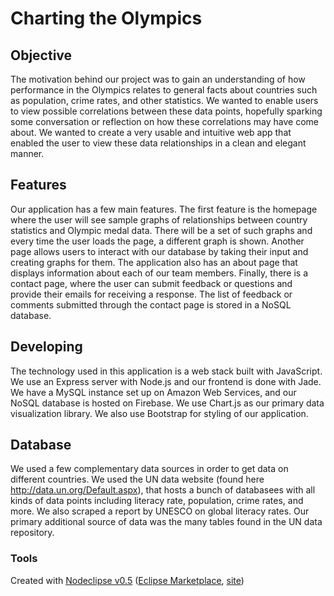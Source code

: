 # Charting the Olympics

## Objective

The motivation behind our project was to gain an understanding of how performance in the Olympics relates to general facts about countries such as population, crime rates, and other statistics. We wanted to enable users to view possible correlations between these data points, hopefully sparking some conversation or reflection on how these correlations may have come about. We wanted to create a very usable and intuitive web app that enabled the user to view these data relationships in a clean and elegant manner.

## Features

Our application has a few main features. The first feature is the homepage where the user will see sample graphs of relationships between country statistics and Olympic medal data. There will be a set of such graphs and every time the user loads the page, a different graph is shown. Another page allows users to interact with our database by taking their input and creating graphs for them. The application also has an about page that displays information about each of our team members. Finally, there is a contact page, where the user can submit feedback or questions and provide their emails for receiving a response. The list of feedback or comments submitted through the contact page is stored in a NoSQL database.

## Developing

The technology used in this application is a web stack built with JavaScript. We use an Express server with Node.js and our frontend is done with Jade. We have a MySQL instance set up on Amazon Web Services, and our NoSQL database is hosted on Firebase. We use Chart.js as our primary data visualization library. We also use Bootstrap for styling of our application.

## Database

We used a few complementary data sources in order to get data on different countries. We used the UN data website (found here http://data.un.org/Default.aspx), that hosts a bunch of databasees with all kinds of data points including literacy rate, population, crime rates, and more. We also scraped a report by UNESCO on global literacy rates. Our primary additional source of data was the many tables found in the UN data repository.

### Tools

Created with [Nodeclipse v0.5](https://github.com/Nodeclipse/nodeclipse-1)
 ([Eclipse Marketplace](http://marketplace.eclipse.org/content/nodeclipse), [site](http://www.nodeclipse.org))   
